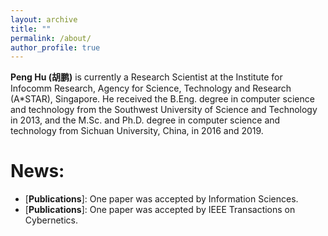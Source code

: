 ```yaml
---
layout: archive
title: ""
permalink: /about/
author_profile: true
---
```


**Peng Hu (胡鹏)** is currently a Research Scientist at the Institute for Infocomm Research, Agency for Science, Technology and Research (A*STAR), Singapore. He received the B.Eng. degree in computer science and technology from the Southwest University of Science and Technology in 2013, and the M.Sc. and Ph.D. degree in computer science and technology from Sichuan University, China, in 2016 and 2019.

News:
======
- \[**Publications**\]: One paper was accepted by Information Sciences.
- \[**Publications**\]: One paper was accepted by IEEE Transactions on Cybernetics.